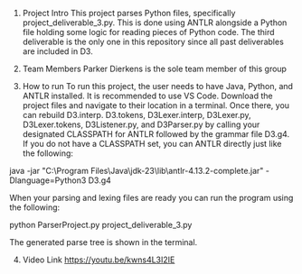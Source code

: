1) Project Intro
This project parses Python files, specifically project_deliverable_3.py. This is done using ANTLR alongside a Python file holding some logic for reading pieces of Python code. The third deliverable is the only one in this repository since all past deliverables are included in D3. 


2) Team Members
Parker Dierkens is the sole team member of this group


3) How to run
To run this project, the user needs to have Java, Python, and ANTLR installed. It is recommended to use VS Code. Download the project files and navigate to their location in a terminal. Once there, you can rebuild D3.interp. D3.tokens, D3Lexer.interp, D3Lexer.py, D3Lexer.tokens, D3Listener.py, and D3Parser.py by calling your designated CLASSPATH for ANTLR followed by the grammar file D3.g4. If you do not have a CLASSPATH set, you can ANTLR directly just like the following: 

java -jar "C:\Program Files\Java\jdk-23\lib\antlr-4.13.2-complete.jar" -Dlanguage=Python3 D3.g4

When your parsing and lexing files are ready you can run the program using the following:

python ParserProject.py project_deliverable_3.py 

The generated parse tree is shown in the terminal.


4) Video Link
https://youtu.be/kwns4L3I2IE
